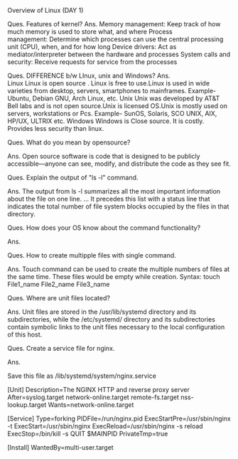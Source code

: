 Overview of Linux (DAY 1)

Ques. Features of kernel?
Ans. 
Memory management: Keep track of how much memory is used to store what, and where
Process management: Determine which processes can use the central processing unit (CPU), when, and for how long
Device drivers: Act as mediator/interpreter between the hardware and processes
System calls and security: Receive requests for service from the processes

Ques. DIFFERENCE b/w LInux, unix and Windows?
Ans.  
Linux
Linux is open source . Linux is free to use.Linux is used in wide varieties from desktop, servers, smartphones to mainframes. Example- Ubuntu, Debian GNU, Arch Linux, etc.
Unix
Unix was developed by AT&T Bell labs and is not open source.Unix is licensed OS.Unix is mostly used on servers, workstations or Pcs. Example- SunOS, Solaris, SCO UNIX, AIX, HP/UX, ULTRIX etc.
Windows 
Windows is Close source. It is costly. Provides less security than linux.

Ques. What do you mean by opensource?

Ans.  Open source software is code that is designed to be publicly accessible—anyone can see, modify, and distribute the code as they see fit.


Ques. Explain the output of "ls -l" command.

Ans. The output from ls -l summarizes all the most important information about the file on one line. ... It precedes this list with a status line that indicates the total number of file system blocks occupied by the files in that directory.


Ques. How does your OS know about the command functionality?

Ans. 
 
Ques. How to create multipple files with single command.

Ans. Touch command can be used to create the multiple numbers of files at the same time. These files would be empty while creation.
     Syntax:
      touch File1_name File2_name File3_name 

Ques. Where are unit files located?

Ans. Unit files are stored in the /usr/lib/systemd directory and its subdirectories, while the /etc/systemd/ directory and its subdirectories contain symbolic links to the unit files necessary to the local configuration of this host.

Ques. Create a service file for nginx.

Ans. 

Save this file as /lib/systemd/system/nginx.service


[Unit]
Description=The NGINX HTTP and reverse proxy server
After=syslog.target network-online.target remote-fs.target nss-lookup.target
Wants=network-online.target

[Service]
Type=forking
PIDFile=/run/nginx.pid
ExecStartPre=/usr/sbin/nginx -t
ExecStart=/usr/sbin/nginx
ExecReload=/usr/sbin/nginx -s reload
ExecStop=/bin/kill -s QUIT $MAINPID
PrivateTmp=true

[Install]
WantedBy=multi-user.target
